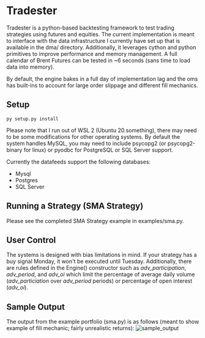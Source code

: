 # Tradester
Tradester is a python-based backtesting framework to test trading strategies using futures and equities. The current implementation is meant to interface with the data infrastructure I currently have set up that is available in the dma/ directory. Additionally, it leverages cython and python primitives to improve performance and memory management. A full calendar of Brent Futures can be tested in ~6 seconds (sans time to load data into memory).

By default, the engine bakes in a full day of implementation lag and the oms has built-ins to account for large order slippage and different fill mechanics.

## Setup

```
py setup.py install
```

Please note that I run out of WSL 2 (Ubuntu 20.something), there may need to be some modifications for other operating systems. By default the system handles MySQL, you may need to include psycopg2 (or psycopg2-binary for linux) or pyodbc for PostgreSQL or SQL Server support.

Currently the datafeeds support the following databases:
* Mysql
* Postgres
* SQL Server


## Running a Strategy (SMA Strategy)
Please see the completed SMA Strategy example in examples/sma.py.


## User Control

The systems is designed with bias limitations in mind. If your strategy has a buy signal Monday, it won't be executed until Tuesday. Additionally, there are rules defined in the Engine() constructor such as _adv_participation_, _adv_period_, and _adv_oi_ which limit the percentage of average daily volume (_adv_particiation_ over _adv_period_ periods) or percentage of open interest (_adv_oi_).

## Sample Output

The output from the example portfolio (sma.py) is as follows (meant to show example of fill mechanic; fairly unrealistic returns):
![sample_output](https://user-images.githubusercontent.com/61852120/110053973-2265a400-7d0f-11eb-8cd7-2f0a3cea7fec.PNG)

